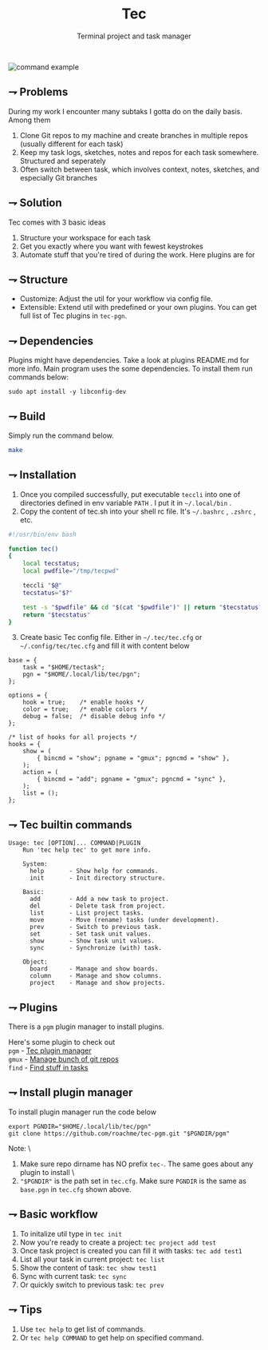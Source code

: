 <div align="center">
   <!--<img align="center" width="128px" src="crates/gitbutler-tauri/icons/128x128@2x.png" /> -->
	<h1 align="center"><b>Tec</b></h1>
	<p align="center">
        Terminal project and task  manager
    <br />
  </p>
</div>

<br/>


![command example](docs/tec.gif)


## ⇁  Problems
During my work I encounter many subtaks I gotta do on the daily basis.
Among them
1. Clone Git repos to my machine and create branches in multiple repos (usually different for each task)
2. Keep my task logs, sketches, notes and repos for each task somewhere. Structured and seperately
3. Often switch between task, which involves context, notes, sketches, and especially Git branches

## ⇁  Solution
Tec comes with 3 basic ideas
1. Structure your workspace for each task
2. Get you exactly where you want with fewest keystrokes
3. Automate stuff that you're tired of during the work. Here plugins are for

## ⇁  Structure
- Customize: Adjust the util for your workflow via config file.
- Extensible: Extend util with predefined or your own plugins. You can get full list of Tec plugins in ``` tec-pgn ```.

## ⇁  Dependencies
Plugins might have dependencies. Take a look at plugins README.md for more info.
Main program uses the some dependencies. To install them run commands below:
```
sudo apt install -y libconfig-dev
```


## ⇁  Build
Simply run the command below.
``` bash
make
```

## ⇁  Installation
1. Once you compiled successfully, put executable ` teccli ` into one of directories defined in env variable ` PATH ` . I put it in ` ~/.local/bin ` .
2. Copy the content of tec.sh into your shell rc file. It's ` ~/.bashrc ` , ` .zshrc ` , etc.

``` bash
#!/usr/bin/env bash

function tec()
{
    local tecstatus;
    local pwdfile="/tmp/tecpwd"

    teccli "$@"
    tecstatus="$?"

    test -s "$pwdfile" && cd "$(cat "$pwdfile")" || return "$tecstatus"
    return "$tecstatus"
}
```

3. Create basic Tec config file. Either in ` ~/.tec/tec.cfg ` or ` ~/.config/tec/tec.cfg ` and fill it with content below

```
base = {
    task = "$HOME/tectask";
    pgn = "$HOME/.local/lib/tec/pgn";
};

options = {
    hook = true;    /* enable hooks */
    color = true;   /* enable colors */
    debug = false;  /* disable debug info */
};

/* list of hooks for all projects */
hooks = {
    show = (
        { bincmd = "show"; pgname = "gmux"; pgncmd = "show" },
    );
    action = (
        { bincmd = "add"; pgname = "gmux"; pgncmd = "sync" },
    );
    list = ();
};
```

## ⇁  Tec builtin commands
```
Usage: tec [OPTION]... COMMAND|PLUGIN
    Run 'tec help tec' to get more info.

    System:
      help       - Show help for commands.
      init       - Init directory structure.

    Basic:
      add        - Add a new task to project.
      del        - Delete task from project.
      list       - List project tasks.
      move       - Move (rename) tasks (under development).
      prev       - Switch to previous task.
      set        - Set task unit values.
      show       - Show task unit values.
      sync       - Synchronize (with) task.

    Object:
      board      - Manage and show boards.
      column     - Manage and show columns.
      project    - Manage and show projects.

```


## ⇁  Plugins

There is a ` pgm ` plugin manager to install plugins.

Here's some plugin to check out \
` pgm ` - [Tec plugin manager](https://github.com/roachme/tec-pgm.git) \
` gmux ` - [Manage bunch of git repos](https://github.com/roachme/tec-gmux.git) \
` find ` - [Find stuff in tasks](https://github.com/roachme/tec-find.git)


## ⇁  Install plugin manager

To install plugin manager run the code below
```
export PGNDIR="$HOME/.local/lib/tec/pgn"
git clone https://github.com/roachme/tec-pgm.git "$PGNDIR/pgm"
```
Note: \
1. Make sure repo dirname has NO prefix ` tec- `. The same goes about any plugin to install \
2. ` "$PGNDIR" ` is the path set in ` tec.cfg `.
   Make sure ` PGNDIR ` is the same as ` base.pgn ` in ` tec.cfg ` shown above.


## ⇁  Basic workflow
1. To initalize util type in ` tec init `
2. Now you're ready to create a project: ` tec project add test `
3. Once task project is created you can fill it with tasks: ` tec add test1 `
4. List all your task in current project: ` tec list `
5. Show the content of task: ` tec show test1 `
6. Sync with current task: ` tec sync `
7. Or quickly switch to previous task: ` tec prev `


## ⇁  Tips
1. Use ` tec help ` to get list of commands.
2. Or ` tec help COMMAND ` to get help on specified command.
